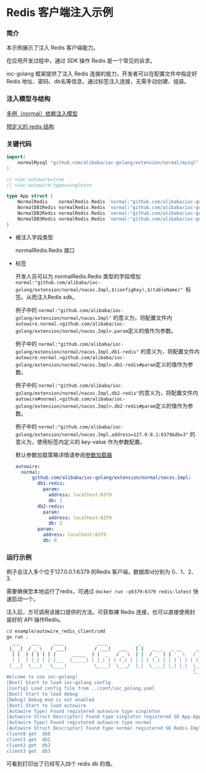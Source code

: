 # Redis 客户端注入示例

### 简介

本示例展示了注入 Redis 客户端能力。

在应用开发过程中，通过 SDK 操作 Redis 是一个常见的诉求。

ioc-golang 框架提供了注入 Redis 连接的能力，开发者可以在配置文件中指定好 Redis 地址、密码、db名等信息，通过标签注入连接，无需手动创建、组装。

### 注入模型与结构

[多例（normal）依赖注入模型](https://github.com/alibaba/IOC-golang/tree/master/extension/normal)

[预定义的 redis 结构](https://github.com/alibaba/IOC-golang/tree/master/extension/normal/redis)

### 关键代码

```go
import(
	normalMysql "github.com/alibaba/ioc-golang/extension/normal/mysql"
)

// +ioc:autowire=true
// +ioc:autowire:type=singleton

type App struct {
	NormalRedis    normalRedis.Redis `normal:"github.com/alibaba/ioc-golang/extension/normal/nacos.Impl"`
	NormalDB1Redis normalRedis.Redis `normal:"github.com/alibaba/ioc-golang/extension/normal/nacos.Impl,db1-redis"`
	NormalDB2Redis normalRedis.Redis `normal:"github.com/alibaba/ioc-golang/extension/normal/nacos.Impl,db2-redis"`
	NormalDB3Redis normalRedis.Redis `normal:"github.com/alibaba/ioc-golang/extension/normal/nacos.Impl,address=127.0.0.1:6379&db=3"`
}
```

- 被注入字段类型

  normalRedis.Redis 接口

- 标签

  开发人员可以为 normalRedis.Redis 类型的字段增加 `normal:"github.com/alibaba/ioc-golang/extension/normal/nacos.Impl,$(configKey),$(tableName)" `标签。从而注入Redis  sdk。

  例子中的 `normal:"github.com/alibaba/ioc-golang/extension/normal/nacos.Impl"` 的意义为，将配置文件内 `autowire.normal.<github.com/alibaba/ioc-golang/extension/normal/nacos.Impl>.param`定义的值作为参数。

  例子中的 `normal:"github.com/alibaba/ioc-golang/extension/normal/nacos.Impl,db1-redis"` 的意义为，将配置文件内 `autowire.normal.<github.com/alibaba/ioc-golang/extension/normal/nacos.Impl>.db1-redis#param`定义的值作为参数。
  
  例子中的 `normal:"github.com/alibaba/ioc-golang/extension/normal/nacos.Impl,db2-redis"`的意义为，将配置文件内 `autowire#normal.<github.com/alibaba/ioc-golang/extension/normal/nacos.Impl>.db2-redis#param`定义的值作为参数。
  
  例子中的 `normal:"github.com/alibaba/ioc-golang/extension/normal/nacos.Impl,address=127.0.0.1:6379&db=3"` 的意义为，使用标签内定义的 key-value 作为参数配置。
  
  默认参数加载策略详情请参阅[参数加载器](/docs/concept/param_loader/)
  
  ```yaml
  autowire:
    normal:
        github.com/alibaba/ioc-golang/extension/normal/nacos.Impl:
          db1-redis:
            param:
              address: localhost:6379
              db: 1
          db2-redis:
            param:
              address: localhost:6379
              db: 2
          param:
            address: localhost:6379
            db: 0
  ```
  

### 运行示例

例子会注入多个位于127.0.0.1:6379 的Redis 客户端，数据库id分别为 0、1、2、3. 

需要确保您本地运行了redis，可通过 `docker run -p6379:6379 redis:latest` 快速启动一个。

注入后，方可调用该接口提供的方法。可获取裸 Redis 连接，也可以直接使用封装好的 API 操作Redis。

```bash
cd example/autowire_redis_client/cmd
go run .
  ___    ___     ____            ____           _                         
 |_ _|  / _ \   / ___|          / ___|   ___   | |   __ _   _ __     __ _ 
  | |  | | | | | |      _____  | |  _   / _ \  | |  / _` | | '_ \   / _` |
  | |  | |_| | | |___  |_____| | |_| | | (_) | | | | (_| | | | | | | (_| |
 |___|  \___/   \____|          \____|  \___/  |_|  \__,_| |_| |_|  \__, |
                                                                    |___/ 
Welcome to use ioc-golang!
[Boot] Start to load ioc-golang config
[Config] Load config file from ../conf/ioc_golang.yaml
[Boot] Start to load debug
[Debug] Debug mod is not enabled
[Boot] Start to load autowire
[Autowire Type] Found registered autowire type singleton
[Autowire Struct Descriptor] Found type singleton registered SD App-App
[Autowire Type] Found registered autowire type normal
[Autowire Struct Descriptor] Found type normal registered SD Redis-Impl
client0 get  db0
client1 get  db1
client2 get  db2
client3 get  db3
```

可看到打印出了已经写入四个 redis db 的值。





